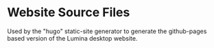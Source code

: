 # Website Source Files
Used by the "hugo" static-site generator to generate the github-pages based version of the Lumina desktop website.
